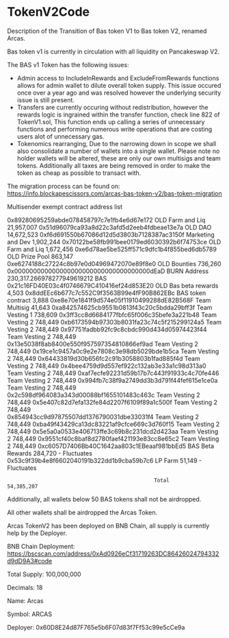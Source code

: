 # TokenV2Code
 Description of the Transition of Bas token V1 to Bas token V2, renamed Arcas. 

 Bas token v1 is currently in circulation with all liquidity on Pancakeswap V2. 

 The BAS v1 Token has the following issues:

- Admin access to IncludeInRewards and ExcludeFromRewards functions allows for admin wallet to dilute overall token supply. This issue occured once over a year ago and was resolved however the underlying security issue is still present.
- Transfers are currently occuring without redistribution, however the rewards logic is ingrained within the transfer function, check line 822 of TokenV1.sol, This function ends up calling a series of unnecessary functions and performing numerous write operations that are costing users alot of unnecessary gas.
- Tokenomics rearranging, Due to the narrowing down in scope we shall also consolidate a number of wallets into a single wallet. Please note no holder wallets will be altered, these are only our own multisigs and team tokens. Additionally all taxes are being removed in order to make the token as cheap as possible to transact with.

The migration process can be found on: https://info.blockapescissors.com/arcas-bas-token-v2/bas-token-migration

Multisender exempt contract address list 
                  
0x89280695259abde078458797c7e1fb4e6d67e172			OLD Farm and Liq        21,957,007
0x51d96079ca93a8d22c3afd5d2eeb4fdbeae13e7a			OLD DAO                 14,672,523
0xf6d691550b67086d12d5d3803b7128387ac3150f			Marketing and Dev       1,902,244
0x70122be58fb991bee0179ed6030392b6f74753ce			OLD Farm and Liq        1,672,456 
0xe6d78ae5be525ff571c9dfc1b4f855bed6db5789			OLD Prize Pool          863,147
0xe6274188c27224c8b97e0d04969472070e89f8e0			OLD Bounties            736,260
0x000000000000000000000000000000000000dEaD          BURN Address            230,317.266978277949619212 BAS
0x21c16FD40E03c4f0746679C410416ef24d853E20          OLD Bas beta rewards    4,503
0x8ddEEc6b677c7c552C9f3563B99e4fF90B862EBc          BAS token contract      3,888
0xe8e70e1841f9d574e05f11910499288dE82B568F			Team Multisig           41,643 
0xa842574625cb9551b0813f43c20c5bdda29bff3f          Team Vesting 1          738,609
0x3ff3cc8d6684177fbfc65f006c35befe3a221b48          Team Vesting 2          748,449
0xb6173594b97303b8031fa23c74c5f215299124a5          Team Vesting 2          748,449
0x97751fadbb92fc9c8cbdc990d434d05974423f44          Team Vesting 2          748,449
0x13e5038f8ab8400e550f957597354810866ef9ad          Team Vesting 2          748,449
0x19ce1c9457a0c9e2e7808c3e98db5029bde1b5ca          Team Vesting 2          748,449
0x64433819d30b656fc2c91b3058803b1fad885f4d          Team Vesting 2          748,449
0x4bee4759d9d557ef922c132ab3e33a1c98d313a0          Team Vesting 2          748,449
0xaf7ecfe92231d59b17b7c443f91933c4c70fe446          Team Vesting 2          748,449
0x994fb7c38f9a2749dd3b3d791f44fef615e1ce0a          Team Vesting 2          748,449
0x2c598df964083a343d00088bf1655101483c463c          Team Vesting 2          748,449
0x5e407c82d7efa132fe84d2207f6109f89a1c500f          Team Vesting 2          748,449   
0x854943cc9d97875507dd1376790031dbe33031f4          Team Vesting 2          748,449
0xba49f43429ca13dc83221af9cfce669c3d760f15          Team Vesting 2          748,449
0x5e5a0a0533e406713ffe3c69b8c231dcd2d423aa          Team Vesting 2          748,449
0x9551cf40c8baf8d2780faef421193e83cc8e65c2          Team Vesting 2          748,449
0xc6057D7406Bb40C1642aa803c1EBeaaf981bbEd5          BAS Beta Rewards        284,720 - Fluctuates
0x53c9f39b4e8f6602040191b322dd1b9cba59b7c6          LP Farm                 51,149 - Fluctuates

                                                    Total                   54,385,207

Additionally, all wallets below 50 BAS tokens shall not be airdropped.

All other wallets shall be airdropped the Arcas Token.

Arcas TokenV2 has been deployed on BNB Chain, all supply is currently help by the Deployer.

BNB Chain Deployment:
https://bscscan.com/address/0xAd0926eCf31719263DC86426024794332d9dD9A3#code

Total Supply:
100,000,000

Decimals:
18

Name:
Arcas

Symbol:
ARCAS

Deployer:
0x60D8E24d87F765e5b6F07d83f7Ff53c99e5cCe9a
